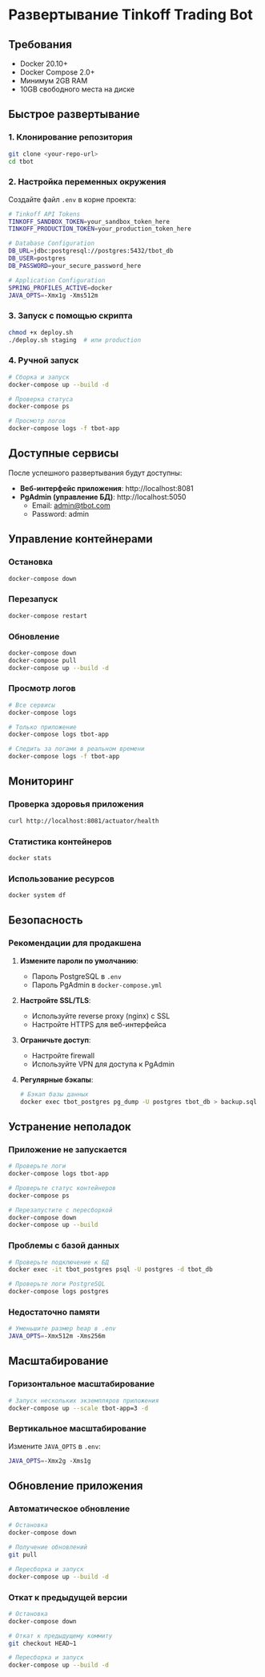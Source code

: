 # Развертывание Tinkoff Trading Bot

## Требования

- Docker 20.10+
- Docker Compose 2.0+
- Минимум 2GB RAM
- 10GB свободного места на диске

## Быстрое развертывание

### 1. Клонирование репозитория
```bash
git clone <your-repo-url>
cd tbot
```

### 2. Настройка переменных окружения
Создайте файл `.env` в корне проекта:
```bash
# Tinkoff API Tokens
TINKOFF_SANDBOX_TOKEN=your_sandbox_token_here
TINKOFF_PRODUCTION_TOKEN=your_production_token_here

# Database Configuration
DB_URL=jdbc:postgresql://postgres:5432/tbot_db
DB_USER=postgres
DB_PASSWORD=your_secure_password_here

# Application Configuration
SPRING_PROFILES_ACTIVE=docker
JAVA_OPTS=-Xmx1g -Xms512m
```

### 3. Запуск с помощью скрипта
```bash
chmod +x deploy.sh
./deploy.sh staging  # или production
```

### 4. Ручной запуск
```bash
# Сборка и запуск
docker-compose up --build -d

# Проверка статуса
docker-compose ps

# Просмотр логов
docker-compose logs -f tbot-app
```

## Доступные сервисы

После успешного развертывания будут доступны:

- **Веб-интерфейс приложения**: http://localhost:8081
- **PgAdmin (управление БД)**: http://localhost:5050
  - Email: admin@tbot.com
  - Password: admin

## Управление контейнерами

### Остановка
```bash
docker-compose down
```

### Перезапуск
```bash
docker-compose restart
```

### Обновление
```bash
docker-compose down
docker-compose pull
docker-compose up --build -d
```

### Просмотр логов
```bash
# Все сервисы
docker-compose logs

# Только приложение
docker-compose logs tbot-app

# Следить за логами в реальном времени
docker-compose logs -f tbot-app
```

## Мониторинг

### Проверка здоровья приложения
```bash
curl http://localhost:8081/actuator/health
```

### Статистика контейнеров
```bash
docker stats
```

### Использование ресурсов
```bash
docker system df
```

## Безопасность

### Рекомендации для продакшена

1. **Измените пароли по умолчанию**:
   - Пароль PostgreSQL в `.env`
   - Пароль PgAdmin в `docker-compose.yml`

2. **Настройте SSL/TLS**:
   - Используйте reverse proxy (nginx) с SSL
   - Настройте HTTPS для веб-интерфейса

3. **Ограничьте доступ**:
   - Настройте firewall
   - Используйте VPN для доступа к PgAdmin

4. **Регулярные бэкапы**:
   ```bash
   # Бэкап базы данных
   docker exec tbot_postgres pg_dump -U postgres tbot_db > backup.sql
   ```

## Устранение неполадок

### Приложение не запускается
```bash
# Проверьте логи
docker-compose logs tbot-app

# Проверьте статус контейнеров
docker-compose ps

# Перезапустите с пересборкой
docker-compose down
docker-compose up --build
```

### Проблемы с базой данных
```bash
# Проверьте подключение к БД
docker exec -it tbot_postgres psql -U postgres -d tbot_db

# Проверьте логи PostgreSQL
docker-compose logs postgres
```

### Недостаточно памяти
```bash
# Уменьшите размер heap в .env
JAVA_OPTS=-Xmx512m -Xms256m
```

## Масштабирование

### Горизонтальное масштабирование
```bash
# Запуск нескольких экземпляров приложения
docker-compose up --scale tbot-app=3 -d
```

### Вертикальное масштабирование
Измените `JAVA_OPTS` в `.env`:
```bash
JAVA_OPTS=-Xmx2g -Xms1g
```

## Обновление приложения

### Автоматическое обновление
```bash
# Остановка
docker-compose down

# Получение обновлений
git pull

# Пересборка и запуск
docker-compose up --build -d
```

### Откат к предыдущей версии
```bash
# Остановка
docker-compose down

# Откат к предыдущему коммиту
git checkout HEAD~1

# Пересборка и запуск
docker-compose up --build -d
```

